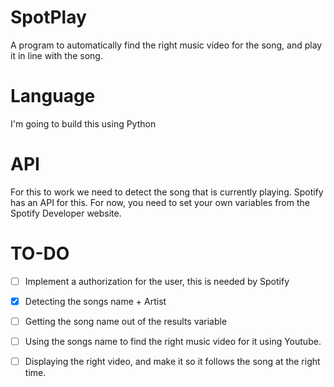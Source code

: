 # SpotPlay
A program to automatically find the right music video for the song, and play it in line with the song. 

# Language
I'm going to build this using Python

# API
For this to work we need to detect the song that is currently playing. Spotify has an API for this. 
For now, you need to set your own variables from the Spotify Developer website. 
# TO-DO 
- [ ] Implement a authorization for the user, this is needed by Spotify
- [X] Detecting the songs name + Artist
- [ ] Getting the song name out of the results variable
- [ ] Using the songs name to find the right music video for it using Youtube. 
- [ ] Displaying the right video, and make it so it follows the song at the right time. 

